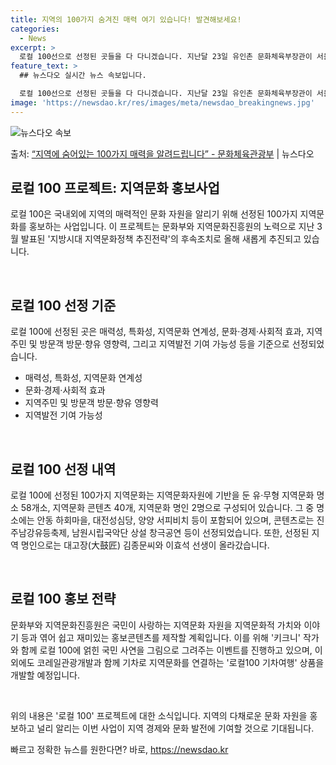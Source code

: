 ```yaml
---
title: 지역의 100가지 숨겨진 매력 여기 있습니다! 발견해보세요!
categories:
  - News
excerpt: >
  로컬 100선으로 선정된 곳들을 다 다니겠습니다. 지난달 23일 유인촌 문화체육부장관이 서울 중구 다동 한국…
feature_text: >
  ## 뉴스다오 실시간 뉴스 속보입니다.

  로컬 100선으로 선정된 곳들을 다 다니겠습니다. 지난달 23일 유인촌 문화체육부장관이 서울 중구 다동 한국…
image: 'https://newsdao.kr/res/images/meta/newsdao_breakingnews.jpg'
---
```


![뉴스다오 속보](https://newsdao.kr/res/images/meta/newsdao_breakingnews.jpg)

<p>출처: <a href="https://newsdao.kr/2814" rel="dofollow">“지역에 숨어있는 100가지 매력을 알려드립니다” - 문화체육관광부</a> | 뉴스다오</p>

<h2 data-ke-size="size26">로컬 100 프로젝트: 지역문화 홍보사업</h2>
로컬 100은 국내외에 지역의 매력적인 문화 자원을 알리기 위해 선정된 100가지 지역문화를 홍보하는 사업입니다. 이 프로젝트는 문화부와 지역문화진흥원의 노력으로 지난 3월 발표된 '지방시대 지역문화정책 추진전략'의 후속조치로 올해 새롭게 추진되고 있습니다.

<p data-ke-size="size16">&nbsp;</p>

<h2 data-ke-size="size24">로컬 100 선정 기준</h2>
로컬 100에 선정된 곳은 매력성, 특화성, 지역문화 연계성, 문화·경제·사회적 효과, 지역주민 및 방문객 방문·향유 영향력, 그리고 지역발전 기여 가능성 등을 기준으로 선정되었습니다.

<ul>
<li>매력성, 특화성, 지역문화 연계성</li>
<li>문화·경제·사회적 효과</li>
<li>지역주민 및 방문객 방문·향유 영향력</li>
<li>지역발전 기여 가능성</li>
</ul>

<p data-ke-size="size16">&nbsp;</p>

<h2 data-ke-size="size24">로컬 100 선정 내역</h2>
로컬 100에 선정된 100가지 지역문화는 지역문화자원에 기반을 둔 유·무형 지역문화 명소 58개소, 지역문화 콘텐츠 40개, 지역문화 명인 2명으로 구성되어 있습니다. 그 중 명소에는 안동 하회마을, 대전성심당, 양양 서피비치 등이 포함되어 있으며, 콘텐츠로는 진주남강유등축제, 남원시립국악단 상설 창극공연 등이 선정되었습니다. 또한, 선정된 지역 명인으로는 대고장(大鼓匠) 김종문씨와 이효석 선생이 올라갔습니다.

<p data-ke-size="size16">&nbsp;</p>

<h2 data-ke-size="size24">로컬 100 홍보 전략</h2>
문화부와 지역문화진흥원은 국민이 사랑하는 지역문화 자원을 지역문화적 가치와 이야기 등과 엮어 쉽고 재미있는 홍보콘텐츠를 제작할 계획입니다. 이를 위해 '키크니' 작가와 함께 로컬 100에 얽힌 국민 사연을 그림으로 그려주는 이벤트를 진행하고 있으며, 이외에도 코레일관광개발과 함께 기차로 지역문화를 연결하는 '로컬100 기차여행' 상품을 개발할 예정입니다.

<p data-ke-size="size16">&nbsp;</p>

위의 내용은 '로컬 100' 프로젝트에 대한 소식입니다. 지역의 다채로운 문화 자원을 홍보하고 널리 알리는 이번 사업이 지역 경제와 문화 발전에 기여할 것으로 기대됩니다. 

빠르고 정확한 뉴스를 원한다면? 바로, <a href="https://newsdao.kr" rel="dofollow">https://newsdao.kr</a>


    
